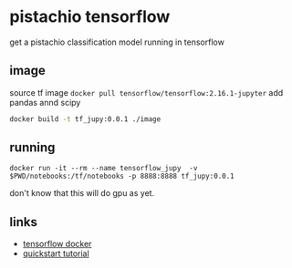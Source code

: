 # pistachio tensorflow 

get a pistachio classification model running in tensorflow 

## image

source tf image 
```docker pull tensorflow/tensorflow:2.16.1-jupyter```
add pandas annd scipy

```bash
docker build -t tf_jupy:0.0.1 ./image
```


## running 

```docker run -it --rm --name tensorflow_jupy  -v $PWD/notebooks:/tf/notebooks -p 8888:8888 tf_jupy:0.0.1```

don't know that this will do gpu as yet.

## links 

  - [tensorflow docker](https://www.tensorflow.org/install/docker)
  - [quickstart tutorial](https://www.tensorflow.org/tutorials/quickstart/advanced)
  

